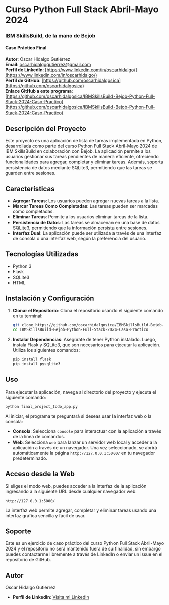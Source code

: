 
# Curso Python Full Stack Abril-Mayo 2024
### IBM SkillsBuild, de la mano de Bejob
#### Caso Práctico Final

**Autor**: Oscar Hidalgo Gutiérrez  
**Email**: [oscarhidalgogutierrez@gmail.com](mailto:oscarhidalgogutierrez@gmail.com)  
**Perfil de LinkedIn**: [https://www.linkedin.com/in/oscarhidalgo/](https://www.linkedin.com/in/oscarhidalgo/)  
**Perfil de GitHub**: [https://github.com/oscarhidalgosica](https://github.com/oscarhidalgosica)  
**Enlace GitHub a este programa**: [https://github.com/oscarhidalgosica/IBMSkillsBuild-Bejob-Python-Full-Stack-2024-Caso-Practico](https://github.com/oscarhidalgosica/IBMSkillsBuild-Bejob-Python-Full-Stack-2024-Caso-Practico)

## Descripción del Proyecto

Este proyecto es una aplicación de lista de tareas implementada en Python, desarrollada como parte del curso Python Full Stack Abril-Mayo 2024 de IBM SkillsBuild en colaboración con Bejob. La aplicación permite a los usuarios gestionar sus tareas pendientes de manera eficiente, ofreciendo funcionalidades para agregar, completar y eliminar tareas. Además, soporta persistencia de datos mediante SQLite3, permitiendo que las tareas se guarden entre sesiones.

## Características

- **Agregar Tareas**: Los usuarios pueden agregar nuevas tareas a la lista.
- **Marcar Tareas Como Completadas**: Las tareas pueden ser marcadas como completadas.
- **Eliminar Tareas**: Permite a los usuarios eliminar tareas de la lista.
- **Persistencia de Datos**: Las tareas se almacenan en una base de datos SQLite3, permitiendo que la información persista entre sesiones.
- **Interfaz Dual**: La aplicación puede ser utilizada a través de una interfaz de consola o una interfaz web, según la preferencia del usuario.

## Tecnologías Utilizadas

- Python 3
- Flask
- SQLite3
- HTML

## Instalación y Configuración

1. **Clonar el Repositorio**: 
   Clona el repositorio usando el siguiente comando en tu terminal:
   ```bash
   git clone https://github.com/oscarhidalgosica/IBMSkillsBuild-Bejob-Python-Full-Stack-2024-Caso-Practico.git
   cd IBMSkillsBuild-Bejob-Python-Full-Stack-2024-Caso-Practico
   ```

2. **Instalar Dependencias**: 
   Asegúrate de tener Python instalado. Luego, instala Flask y SQLite3, que son necesarios para ejecutar la aplicación. Utiliza los siguientes comandos:
   ```bash
   pip install flask
   pip install pysqlite3
   ```

## Uso

Para ejecutar la aplicación, navega al directorio del proyecto y ejecuta el siguiente comando:

```bash
python final_project_todo_app.py
```

Al iniciar, el programa te preguntará si deseas usar la interfaz web o la consola:

- **Consola**: Selecciona `console` para interactuar con la aplicación a través de la línea de comandos.
- **Web**: Selecciona `web` para lanzar un servidor web local y acceder a la aplicación a través de un navegador. Una vez seleccionado, se abrirá automáticamente la página `http://127.0.0.1:5000/` en tu navegador predeterminado.

## Acceso desde la Web

Si eliges el modo web, puedes acceder a la interfaz de la aplicación ingresando a la siguiente URL desde cualquier navegador web:

```
http://127.0.0.1:5000/
```

La interfaz web permite agregar, completar y eliminar tareas usando una interfaz gráfica sencilla y fácil de usar.

## Soporte

Este es un ejercicio de caso práctico del curso Python Full Stack Abril-Mayo 2024 y el repositorio no será mantenido fuera de su finalidad, sin embargo puedes contactarme libremente a través de LinkedIn o enviar un issue en el repositorio de GitHub.

## Autor

Oscar Hidalgo Gutiérrez  
- **Perfil de LinkedIn**: [Visita mi LinkedIn](https://www.linkedin.com/in/oscarhidalgo/)


